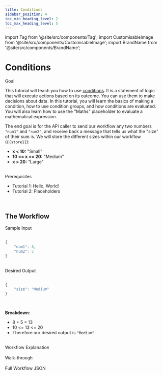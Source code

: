 ```yaml
---
title: Conditions
sidebar_position: 4
toc_min_heading_level: 2
toc_max_heading_level: 5
---
```


import Tag from '@site/src/components/Tag';
import CustomisableImage from '@site/src/components/CustomisableImage';
import BrandName from '@site/src/components/BrandName';

# Conditions


<div className="dubheader">Goal</div>

This tutorial will teach you how to use [conditions](../../workflows.md#conditions). It is a statement of logic that will execute actions based on its outcome. You can use them to make decisions about data. In this tutorial, you will learn the basics of making a condition, how to use condition groups, and how conditions are evaluated. You will also learn how to use the "Maths" placeholder to evaluate a mathematical expression.

The end goal is for the API caller to send our workflow any two numbers `"num1"` and `"num2"`, and receive back a message that tells us what the "size" of their sum is. We will store the different sizes within our workflow (`{{store}}`):
- **x &#60; 10:** "Small"
- **10 &#60;= x &#60;= 20:** "Medium"
- **x &#62; 20:** "Large"


<br/>

<div className="dubheader">Prerequisites</div>

- Tutorial 1: Hello, World!
- Tutorial 2: Placeholders

<br/>

## The Workflow

<div className="dubheader">Sample Input</div>

<br/>

```jsx title="Conditions"
{
    "num1": 8,
    "num2": 5
}
```

<br/>


<div className="dubheader">Desired Output</div>

<br/>

```jsx title="Conditions"
{
    "size": "Medium"
}
```

<br/>

**Breakdown**:

- 8 + 5 = 13
- 10 &#60;= 13 &#60;= 20
- Therefore our desired output is `"Medium"`

<br/>


<div className="dubheader">Workflow Explanation</div>



<br/>

<div className="dubheader">Walk-through</div>




<br/>

<div className="dubheader">Full Workflow JSON</div>